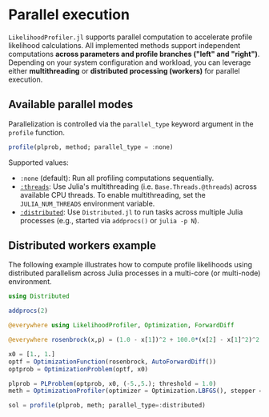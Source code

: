 # Parallel execution

`LikelihoodProfiler.jl` supports parallel computation to accelerate profile likelihood calculations. All implemented methods support independent computations **across parameters and profile branches ("left" and "right")**. Depending on your system configuration and workload, you can leverage either **multithreading** or **distributed processing (workers)** for parallel execution.

## Available parallel modes

Parallelization is controlled via the `parallel_type` keyword argument in the `profile` function.

```julia
profile(plprob, method; parallel_type = :none)
```

Supported values:

- `:none` (default): Run all profiling computations sequentially.
- [`:threads`](https://docs.julialang.org/en/v1/manual/multi-threading/): Use Julia's multithreading (i.e. `Base.Threads.@threads`) across available CPU threads. To enable multithreading, set the `JULIA_NUM_THREADS` environment variable.
- [`:distributed`](https://docs.julialang.org/en/v1/stdlib/Distributed/): Use `Distributed.jl` to run tasks across multiple Julia processes (e.g., started via `addprocs()` or `julia -p N`).

## Distributed workers example

The following example illustrates how to compute profile likelihoods using distributed parallelism across Julia processes in a multi-core (or multi-node) environment.
```julia
using Distributed

addprocs(2)

@everywhere using LikelihoodProfiler, Optimization, ForwardDiff

@everywhere rosenbrock(x,p) = (1.0 - x[1])^2 + 100.0*(x[2] - x[1]^2)^2

x0 = [1., 1.]
optf = OptimizationFunction(rosenbrock, AutoForwardDiff())
optprob = OptimizationProblem(optf, x0)

plprob = PLProblem(optprob, x0, (-5.,5.); threshold = 1.0)
meth = OptimizationProfiler(optimizer = Optimization.LBFGS(), stepper = FixedStep(; initial_step=0.1))

sol = profile(plprob, meth; parallel_type=:distributed)
```